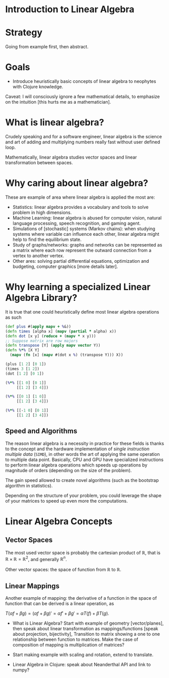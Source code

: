 # Introduction to Linear Algebra

# Strategy

 Going from example first, then abstract.

# Goals

 - Introduce heuristically basic concepts of linear algebra to neophytes with
   Clojure knowledge.

Caveat: I will consciously ignore a few mathematical details, to emphasize on
the intuition [this hurts me as a mathematician].

# What is linear algebra?

Crudely speaking and for a software engineer, linear algebra is the science and
art of adding and multiplying numbers really fast without user defined loop.

Mathematically, linear algebra studies vector spaces and linear transformation
between spaces.

# Why caring about linear algebra?

These are example of area where linear algebra is applied the most are:

- Statistics: linear algebra provides a vocabulary and
  tools to solve problem in high dimensions.
- Machine Learning: linear algebra is abused for computer vision, natural
  language processing, speech recognition, and gaming agent.
- Simulations of [stochastic] systems (Markov chains): when studying systems
  where variable can influence each other, linear algebra might help to find
  the equilibrium state.
- Study of graphs/networks: graphs and networks can be represented as a
  matrix where each row represent the outward connection from a vertex to
  another vertex.
- Other ares: solving partial differential equations, optimization and
  budgeting, computer graphics [more details later].

# Why learning a specialized Linear Algebra Library?

It is true that one could heuristically define most linear algebra operations
as such

``` clojure
(def plus #(apply mapv + %&))
(defn times [alpha x] (mapv (partial * alpha) x))
(defn dot [x y] (reduce + (mapv * x y)))
;; Suppose matrix are row majors
(defn transpose [Y] (apply mapv vector Y))
(defn %*% [X Y]
  (mapv (fn [x] (mapv #(dot x %) (transpose Y))) X))

(plus [1 2] [0 1])
(times 3 [1 2])
(dot [1 2] [0 1])

(%*% [[1 0] [0 1]]
     [[1 2] [3 4]])

(%*% [[0 1] [1 0]]
     [[1 2] [3 4]])

(%*% [[-1 0] [0 1]]
     [[1 2] [3 4]])
```

## Speed and Algorithms

The reason linear algebra is a necessity in practice for these fields is thanks
to the concept and the hardware implementation of *single instruction multiple
data* (`SIMD`), in other words the art of applying the same operation to
multiple data point. Basically, CPU and GPU have specialized instructions to
perform linear algebra operations which speeds up operations by magnitude of
orders (depending on the size of the problem).

The gain speed allowed to create novel algorithms (such as the bootstrap
algorithm in statistics).

Depending on the structure of your problem, you could leverage the shape of
your matrices to speed up even more the computations.


# Linear Algebra Concepts

## Vector Spaces

The most used vector space is probably the cartesian product of $\mathbb{R}$,
that is $\mathbb{R} \times \mathbb{R} = \mathbb{R}^2$, and generally
$\mathbb{R}^n$.

Other vector spaces: the space of function from $\mathbb{R}$ to
$\mathbb{R}$.

## Linear Mappings



Another example of mapping: the derivative of a function in the space of
function that can be derived is a linear operation, as

$T(\alpha f+ \beta g) = (\alpha f + \beta g)' = \alpha f' + \beta  g' = \alpha T(f) + \beta T(g)$.





- What is Linear Algebra? Start with example of geometry [vector/planes], then
  speak about linear transformation as mappings/functions [speak about
  projection, bijectivity], Transition to matrix showing a one to one
  relationship between function to matrices. Make the case of composition of
  mapping is multiplication of matrices?

- Start making example with scaling and rotation, extend to translate.

- Linear Algebra in Clojure: speak about Neanderthal API and link to numpy?
